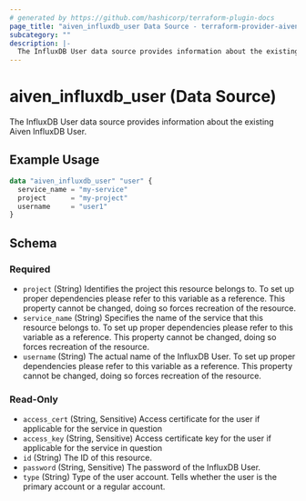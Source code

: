 ```yaml
---
# generated by https://github.com/hashicorp/terraform-plugin-docs
page_title: "aiven_influxdb_user Data Source - terraform-provider-aiven"
subcategory: ""
description: |-
  The InfluxDB User data source provides information about the existing Aiven InfluxDB User.
---
```


# aiven_influxdb_user (Data Source)

The InfluxDB User data source provides information about the existing Aiven InfluxDB User.

## Example Usage

```terraform
data "aiven_influxdb_user" "user" {
  service_name = "my-service"
  project      = "my-project"
  username     = "user1"
}
```

<!-- schema generated by tfplugindocs -->
## Schema

### Required

- `project` (String) Identifies the project this resource belongs to. To set up proper dependencies please refer to this variable as a reference. This property cannot be changed, doing so forces recreation of the resource.
- `service_name` (String) Specifies the name of the service that this resource belongs to. To set up proper dependencies please refer to this variable as a reference. This property cannot be changed, doing so forces recreation of the resource.
- `username` (String) The actual name of the InfluxDB User. To set up proper dependencies please refer to this variable as a reference. This property cannot be changed, doing so forces recreation of the resource.

### Read-Only

- `access_cert` (String, Sensitive) Access certificate for the user if applicable for the service in question
- `access_key` (String, Sensitive) Access certificate key for the user if applicable for the service in question
- `id` (String) The ID of this resource.
- `password` (String, Sensitive) The password of the InfluxDB User.
- `type` (String) Type of the user account. Tells whether the user is the primary account or a regular account.


